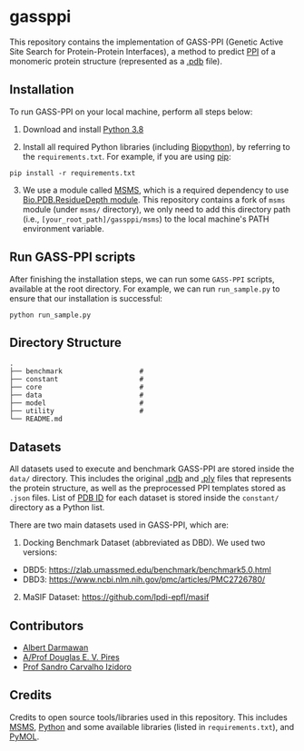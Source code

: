 # gassppi

This repository contains the implementation of GASS-PPI (Genetic Active Site Search for Protein-Protein Interfaces), a method to predict [PPI](https://www.ncbi.nlm.nih.gov/pmc/articles/PMC2566606/) of a monomeric protein structure (represented as a [.pdb](https://pdb101.rcsb.org/learn/guide-to-understanding-pdb-data/introduction) file).

## Installation

To run GASS-PPI on your local machine, perform all steps below:

1. Download and install [Python 3.8](https://www.python.org/downloads/release/python-3816/)

2. Install all required Python libraries (including [Biopython](https://biopython.org/)), by referring to the `requirements.txt`.
For example, if you are using [pip](https://pip.pypa.io/en/stable/):

```shell
pip install -r requirements.txt

```

3. We use a module called [MSMS](https://ssbio.readthedocs.io/en/latest/instructions/msms.html), which is a required dependency to use [Bio.PDB.ResidueDepth module](https://biopython.org/docs/1.79/api/Bio.PDB.ResidueDepth.html). This repository contains a fork of `msms` module (under `msms/` directory), we only need to add this directory path (i.e., `[your_root_path]/gassppi/msms`) to the local machine's PATH environment variable.

## Run GASS-PPI scripts

After finishing the installation steps, we can run some `GASS-PPI` scripts, available at the root directory. For example, we can run `run_sample.py` to ensure that our installation is successful:

```shell
python run_sample.py

```

## Directory Structure

    .
    ├── benchmark                   #
    ├── constant                    #
    ├── core                        #
    ├── data                        #
    ├── model                       #
    ├── utility                     #
    └── README.md

## Datasets

All datasets used to execute and benchmark GASS-PPI are stored inside the `data/` directory. This includes the original [.pdb](https://pdb101.rcsb.org/learn/guide-to-understanding-pdb-data/introduction) and [.ply](http://paulbourke.net/dataformats/ply/) files that represents the protein structure, as well as the preprocessed PPI templates stored as `.json` files. List of [PDB ID](https://www.rcsb.org/docs/general-help/identifiers-in-pdb) for each dataset is stored inside the `constant/` directory as a Python list.

There are two main datasets used in GASS-PPI, which are:
1. Docking Benchmark Dataset (abbreviated as DBD). We used two versions:
- DBD5: https://zlab.umassmed.edu/benchmark/benchmark5.0.html
- DBD3: https://www.ncbi.nlm.nih.gov/pmc/articles/PMC2726780/

2. MaSIF Dataset: https://github.com/lpdi-epfl/masif

## Contributors

- [Albert Darmawan](https://github.com/darmawanalbert)
- [A/Prof Douglas E. V. Pires](https://orcid.org/0000-0002-3004-2119)
- [Prof Sandro Carvalho Izidoro](https://orcid.org/0000-0001-5555-3321)

## Credits

Credits to open source tools/libraries used in this repository. This includes [MSMS](https://ssbio.readthedocs.io/en/latest/instructions/msms.html), [Python](https://www.python.org/downloads/release/python-3816/) and some available libraries (listed in `requirements.txt`), and [PyMOL](https://pymol.org/2/).
